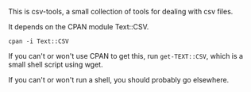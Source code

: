 This is csv-tools, 
a small collection of tools for dealing with csv files.

It depends on the CPAN module Text::CSV.

    cpan -i Text::CSV

If you can't or won't use CPAN to get this, 
run `get-TEXT::CSV`,
which is a small shell script using wget.

If you can't or won't run a shell, 
you should probably go elsewhere.
